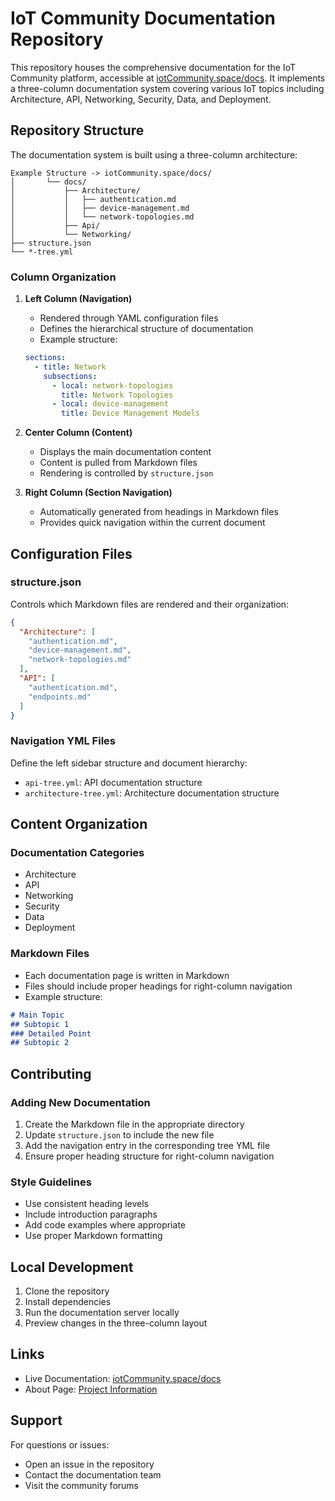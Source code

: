 # IoT Community Documentation Repository

This repository houses the comprehensive documentation for the IoT Community platform, accessible at [iotCommunity.space/docs](https://iotCommunity.space/docs). It implements a three-column documentation system covering various IoT topics including Architecture, API, Networking, Security, Data, and Deployment.

## Repository Structure

The documentation system is built using a three-column architecture:

```
Example Structure -> iotCommunity.space/docs/
│       └── docs/
│           ├── Architecture/
│           │   ├── authentication.md
│           │   ├── device-management.md
│           │   └── network-topologies.md
│           ├── Api/
│           └── Networking/
├── structure.json
└── *-tree.yml
```

### Column Organization

1. **Left Column (Navigation)**
   - Rendered through YAML configuration files
   - Defines the hierarchical structure of documentation
   - Example structure:
   ```yaml
   sections:
     - title: Network
       subsections:
         - local: network-topologies
           title: Network Topologies
         - local: device-management
           title: Device Management Models
   ```

2. **Center Column (Content)**
   - Displays the main documentation content
   - Content is pulled from Markdown files
   - Rendering is controlled by `structure.json`

3. **Right Column (Section Navigation)**
   - Automatically generated from headings in Markdown files
   - Provides quick navigation within the current document

## Configuration Files

### structure.json
Controls which Markdown files are rendered and their organization:
```json
{
  "Architecture": [
    "authentication.md",
    "device-management.md",
    "network-topologies.md"
  ],
  "API": [
    "authentication.md",
    "endpoints.md"
  ]
}
```

### Navigation YML Files
Define the left sidebar structure and document hierarchy:
- `api-tree.yml`: API documentation structure
- `architecture-tree.yml`: Architecture documentation structure

## Content Organization

### Documentation Categories
- Architecture
- API
- Networking
- Security
- Data
- Deployment

### Markdown Files
- Each documentation page is written in Markdown
- Files should include proper headings for right-column navigation
- Example structure:
```markdown
# Main Topic
## Subtopic 1
### Detailed Point
## Subtopic 2
```

## Contributing

### Adding New Documentation
1. Create the Markdown file in the appropriate directory
2. Update `structure.json` to include the new file
3. Add the navigation entry in the corresponding tree YML file
4. Ensure proper heading structure for right-column navigation

### Style Guidelines
- Use consistent heading levels
- Include introduction paragraphs
- Add code examples where appropriate
- Use proper Markdown formatting

## Local Development

1. Clone the repository
2. Install dependencies
3. Run the documentation server locally
4. Preview changes in the three-column layout

## Links

- Live Documentation: [iotCommunity.space/docs](https://iotCommunity.space/docs)
- About Page: [Project Information](https://iotCommunity.space/about)

## Support

For questions or issues:
- Open an issue in the repository
- Contact the documentation team
- Visit the community forums
